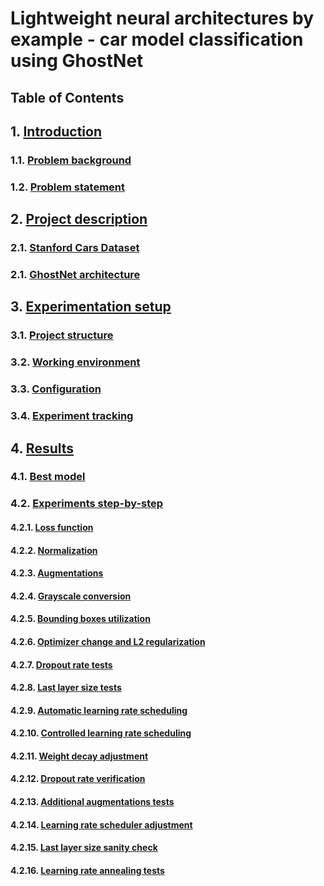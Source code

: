 # Lightweight neural architectures by example - car model classification using GhostNet

## Table of Contents

## 1. [Introduction](1_introduction.md)
### 1.1. [Problem background](1_introduction.md#problem-background)
### 1.2. [Problem statement](1_introduction.md#problem-statement)
## 2. [Project description](2_project_description.md)
### 2.1. [Stanford Cars Dataset](2_project_description.md#stanford-cars-dataset)
### 2.1. [GhostNet architecture](2_project_description.md#ghostnet-architecture)
## 3. [Experimentation setup](3_experimentation_setup.md)
### 3.1. [Project structure](3_experimentation_setup.md#project-structure)
### 3.2. [Working environment](3_experimentation_setup.md#working-environment)
### 3.3. [Configuration](3_experimentation_setup.md#configuration)
### 3.4. [Experiment tracking](3_experimentation_setup.md#experiment-tracking)
## 4. [Results](4_results.md)
### 4.1. [Best model](4_results.md#best-model)
### 4.2. [Experiments step-by-step](4_results.md#experiments-step-by-step)  
#### 4.2.1. [Loss function](4_results.md#loss-function)
#### 4.2.2. [Normalization](4_results.md#normalization)
#### 4.2.3. [Augmentations](4_results.md#augmentations)
#### 4.2.4. [Grayscale conversion](4_results.md#grayscale-conversion)
#### 4.2.5. [Bounding boxes utilization](4_results.md#bounding-boxes-utilization)
#### 4.2.6. [Optimizer change and L2 regularization](4_results.md#optimizer-change-and-l2-regularization)
#### 4.2.7. [Dropout rate tests](4_results.md#dropout-rate-tests)
#### 4.2.8. [Last layer size tests](4_results.md#last-layer-size-tests)
#### 4.2.9. [Automatic learning rate scheduling](4_results.md#automatic-learning-rate-scheduling)
#### 4.2.10. [Controlled learning rate scheduling](4_results.md#controlled-learning-rate-scheduling)
#### 4.2.11. [Weight decay adjustment](4_results.md#weight-decay-adjustment)
#### 4.2.12. [Dropout rate verification](4_results.md#dropout-rate-verification)
#### 4.2.13. [Additional augmentations tests](4_results.md#additional-augmentations-tests)
#### 4.2.14. [Learning rate scheduler adjustment](4_results.md#learning-rate-scheduler-adjustment)
#### 4.2.15. [Last layer size sanity check](4_results.md#last-layer-size-sanity-check)
#### 4.2.16. [Learning rate annealing tests](4_results.md#learning-rate-annealing-tests)
